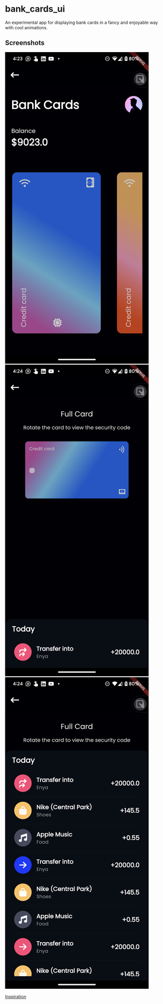 # bank_cards_ui

An experimental app for displaying bank cards in a fancy and enjoyable way with cool animations.

## Screenshots

![Screenshot 1](flutter_01.png)![Screenshot 1](flutter_02.png)![Screenshot 1](flutter_03.png)

[Inspiration](https://dribbble.com/shots/9323126-Bank-cards-3-0)
